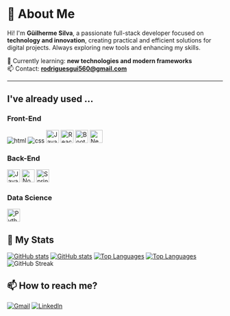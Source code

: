 # 💫 About Me
Hi! I'm **Güilherme Silva**, a passionate full-stack developer focused on **technology and innovation**, creating practical and efficient solutions for digital projects. Always exploring new tools and enhancing my skills.  

🌱 Currently learning: **new technologies and modern frameworks**  
📫 Contact: **rodriguesgui560@gmail.com**  

---

## I've already used ...

<div>
  <h3>Front-End</h3>
  <img src="https://img.shields.io/badge/HTML5-E34F26?style=for-the-badge&logo=html5&logoColor=white" alt=html>
  <img src="https://img.shields.io/badge/CSS3-1572B6?style=for-the-badge&logo=css3&logoColor=white" alt=css >
  <img src="https://img.shields.io/badge/JavaScript-F7DF1E?style=for-the-badge&logo=javascript&logoColor=black" alt="JavaScript" height="30px">
  <img src="https://img.shields.io/badge/React-20232A?style=for-the-badge&logo=react&logoColor=61DAFB" alt="React" height="30px">
  <img src="https://img.shields.io/badge/Bootstrap-7952B3?style=for-the-badge&logo=bootstrap&logoColor=white" alt="Bootstrap" height="30px">
  <img src="https://img.shields.io/badge/Next.js-black?style=for-the-badge&logo=next.js&logoColor=white" alt="Next.js" height="30px">
</div>

<div>
   <h3>Back-End</h3>
   <img src="https://img.shields.io/badge/Java-F80000?style=for-the-badge&logo=openjdk&logoColor=white" alt="Java" height="30px">
   <img src="https://img.shields.io/badge/Node.js-009000?style=for-the-badge&logo=node.js&logoColor=white" alt="Node.js" height="30px">
   <img src="https://img.shields.io/badge/Spring-%236DB33F?style=for-the-badge&logo=spring&logoColor=white" alt="Spring" height="30px">
</div>

<div>
  <h3>Data Science</h3>
  <img src="https://img.shields.io/badge/Python-FFD43B?style=for-the-badge&logo=python&logoColor=blue" alt="Python" height="30px">
</div>

## 🧐 My Stats

[![GitHub stats](https://github-readme-stats.vercel.app/api?username=GuiRodriSil&theme=github_light&show_icons=true)](https://github.com/GuiRodriSil)
[![GitHub stats](https://github-readme-stats.vercel.app/api?username=GuiRodriSil&theme=github_dark&show_icons=true)](https://github.com/GuiRodriSil)
[![Top Languages](https://github-readme-stats.vercel.app/api/top-langs/?username=GuiRodriSil&layout=compact&langs_count=8&theme=github_light)](https://github.com/GuiRodriSil)
[![Top Languages](https://github-readme-stats.vercel.app/api/top-langs/?username=GuiRodriSil&layout=compact&langs_count=8&theme=github_dark)](https://github.com/GuiRodriSil)
![GitHub Streak](https://github-readme-streak-stats.herokuapp.com/?user=GuiRodriSil&theme=dark)

## 📫 How to reach me? 
[![Gmail](https://img.shields.io/badge/Gmail-EA4335?logo=gmail&logoColor=fff&style=for-the-badge)](mailto:rodriguesgui560@gmail.com)
[![LinkedIn](https://img.shields.io/badge/LinkedIn-0A66C2?logo=linkedin&logoColor=fff&style=for-the-badge)](https://www.linkedin.com/in/guilherme-silva-56b7342b1)
